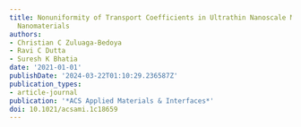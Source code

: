 ```yaml
---
title: Nonuniformity of Transport Coefficients in Ultrathin Nanoscale Membranes and
  Nanomaterials
authors:
- Christian C Zuluaga-Bedoya
- Ravi C Dutta
- Suresh K Bhatia
date: '2021-01-01'
publishDate: '2024-03-22T01:10:29.236587Z'
publication_types:
- article-journal
publication: '*ACS Applied Materials & Interfaces*'
doi: 10.1021/acsami.1c18659
---
```

